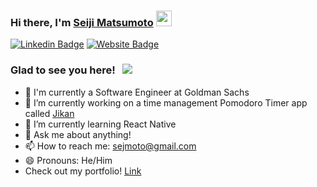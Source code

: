 ### Hi there, I'm <a href="https://seijim.netlify.app" target="_blank">Seiji Matsumoto</a> <img src="https://media.giphy.com/media/hvRJCLFzcasrR4ia7z/giphy.gif" width="25px">

[![Linkedin Badge](https://img.shields.io/badge/-LinkedIn-0e76a8?style=flat-square&logo=Linkedin&logoColor=white)](https://linkedin.com/in/matsumoto-seiji)
[![Website Badge](https://img.shields.io/badge/Website-3b5998?style=flat-square&logo=google-chrome&logoColor=white)](https://seijim.netlify.app)

### Glad to see you here! &nbsp; ![](https://visitor-badge.glitch.me/badge?page_id=SeijiMatsumoto.SeijiMatsumoto)

- 👤 I'm currently a Software Engineer at Goldman Sachs
- 🔭 I’m currently working on a time management Pomodoro Timer app called [Jikan](https://my-jikan.com)
- 🌱 I’m currently learning React Native
- 💬 Ask me about anything!
- 📫 How to reach me: sejmoto@gmail.com
- 😄 Pronouns: He/Him
- Check out my portfolio! [Link](https://seijim.netlify.app)
